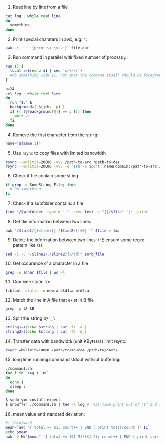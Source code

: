 1. Read line by line from a file
```bash
cat log | while read line
do
  something
done
```

2. Print special charaters in awk, e.g. `"`:
```bash
awk -F ' ' '{print $1"\x22"}' file.dat
```

3. Run command in parallel with fixed number of process `p`:
```bash
run () {
  local i=$(echo $1 | sed 's/\///')
  #do something with $i, not that the command itself should be foreground
}

p=24
cat log | while read line
do
  run "$i" &
  background=( $(jobs -p) )
  if (( ${#background[@]} == p )); then
    wait -n
  fi
done

```

4. Remove the first character from the string:
```bash
name="${name:1}"
```

5. Use `rsync` to copy files with limited bandwidth
```bash
rsync --bwlimit=20000 -vvv /path-to-src /path-to-des
rsync --bwlimit=20000 -vvv -e 'ssh -p $port' name@domain:/path-to-src /path-to-des
```

6. Check if file contain some string
```bash
if grep -q SomeString File; then
  # Do something
fi
```

7. Check if a subfolder contains a file
```bash
find */$subfolder -type d '!' -exec test -e "{}/$file" ';' -print
```

8. Get the information between two lines:
```bash
awk "/$line1/{f=1;next} /$line2/{f=0} f" $file > tmp
```

9. Delete the information between two lines: (-E ensure some regex pattern like \s)
```bash
sed -i -E "/$line1/,/$line2/{//!d}" $orb_file
```

10. Get occurance of a character in a file
```bash
grep -o $char $file | wc -l
```

11. Combine static lib:
```bash
libtool -static -o new.a old1.a old2.a
```

12. Match the line in A file that exist in B file:
```bash
grep -p $A $B
```

13. Split the string by '_':
```bash
string1=$(echo $string | cut -f1 -d_)
string2=$(echo $string | cut -f2 -d_)
```

14. Transfer data with bandwidth (unit KBytes/s) limit rsync:
```bash
rsync –bwlimit=10000 /path/to/source /path/to/dest/
```

15. long time running command stdout without buffering:
```bash
./command.sh:
for i in `seq 1 100`
do 
  echo 1
  sleep 1
done

$ sudo yum install expect
$ unbuffer ./command.sh | tee -a log # real-time print out of "1" and redirect to log file
```

16. mean value and standard deviation:
```bash
#! /bin/bash
mean=`awk '{ total += $1; count++ } END { print total/count }' $1`
echo $mean
awk -v M="$mean" '{ total += ($1-M)*($1-M); count++ } END { print sqrt(total/count) }' $1
```

